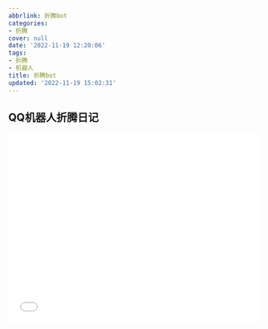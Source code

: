 ```yaml
---
abbrlink: 折腾bot
categories:
- 折腾
cover: null
date: '2022-11-19 12:20:06'
tags:
- 折腾
- 机器人
title: 折腾bot
updated: '2022-11-19 15:02:31'
---
```

## QQ机器人折腾日记

<div style="position: relative; width: 100%; height: 0; padding-bottom: 75%;"><iframe 
src="//player.bilibili.com/player.html?aid=987855020&bvid=BV1Z44y1Q7TD&cid=896302824&page=1" scrolling="no" border="0" 
frameborder="no" framespacing="0" allowfullscreen="true" style="position: absolute; width: 100%; 
height: 100%; left: 0; top: 0;"> </iframe></div>


